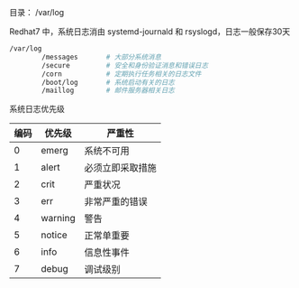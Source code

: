 目录： /var/log

Redhat7 中，系统日志消由 systemd-journald 和 rsyslogd，日志一般保存30天

```bash
/var/log
		/messages		# 大部分系统消息
		/secure			# 安全和身份验证消息和错误日志
		/corn			# 定期执行任务相关的日志文件
		/boot/log		# 系统启动有关的日志
		/maillog		# 邮件服务器相关日志
```

系统日志优先级

| 编码 | 优先级  | 严重性           |
| ---- | ------- | ---------------- |
| 0    | emerg   | 系统不可用       |
| 1    | alert   | 必须立即采取措施 |
| 2    | crit    | 严重状况         |
| 3    | err     | 非常严重的错误   |
| 4    | warning | 警告             |
| 5    | notice  | 正常单重要       |
| 6    | info    | 信息性事件       |
| 7    | debug   | 调试级别         |

